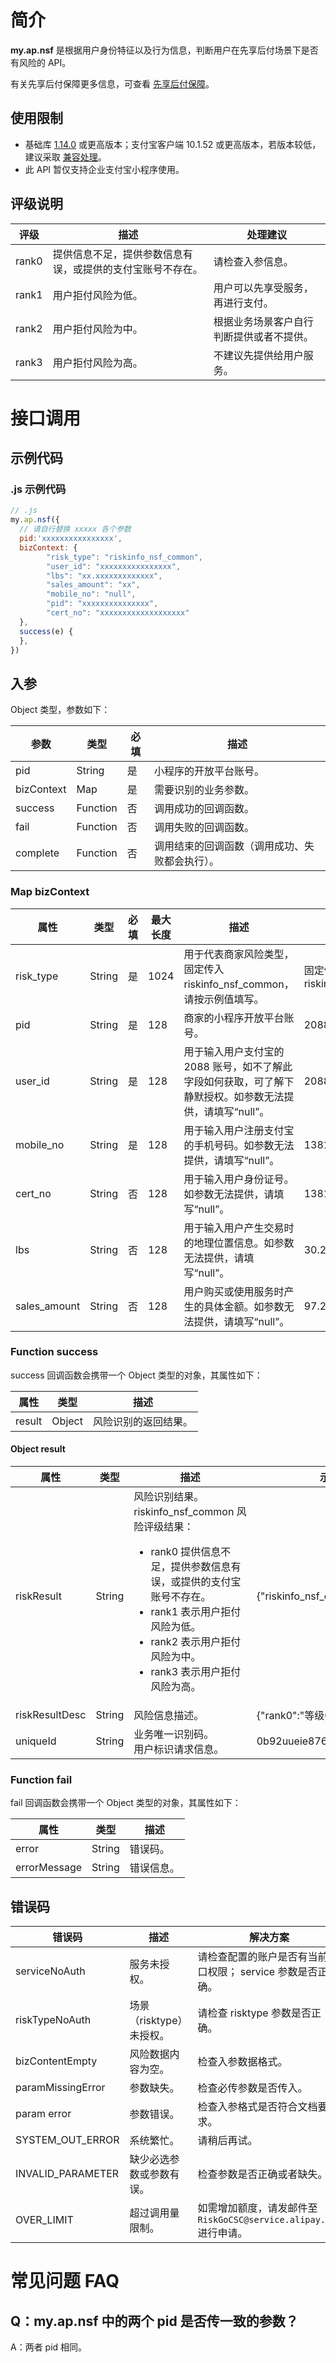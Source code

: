 # 简介
**my.ap.nsf** 是根据用户身份特征以及行为信息，判断用户在先享后付场景下是否有风险的 API。

有关先享后付保障更多信息，可查看 [先享后付保障](https://opendocs.alipay.com/mini/introduce/non-sufficient-funds)。

## 使用限制

- 基础库 [1.14.0](https://opendocs.alipay.com/mini/framework/lib) 或更高版本；支付宝客户端 10.1.52 或更高版本，若版本较低，建议采取 [兼容处理](https://opendocs.alipay.com/mini/framework/compatibility)。
- 此 API 暂仅支持企业支付宝小程序使用。

## 评级说明
| **评级** | **描述** | **处理建议** |
| --- | --- | --- |
| rank0 | 提供信息不足，提供参数信息有误，或提供的支付宝账号不存在。 | 请检查入参信息。 |
| rank1 | 用户拒付风险为低。 | 用户可以先享受服务，再进行支付。 |
| rank2 | 用户拒付风险为中。 | 根据业务场景客户自行判断提供或者不提供。 |
| rank3 | 用户拒付风险为高。 | 不建议先提供给用户服务。 |

# 接口调用

## 示例代码

### .js 示例代码
```javascript
// .js
my.ap.nsf({
  // 请自行替换 xxxxx 各个参数
  pid:'xxxxxxxxxxxxxxxx',
  bizContext: {
        "risk_type": "riskinfo_nsf_common", 
        "user_id": "xxxxxxxxxxxxxxxx", 
        "lbs": "xx.xxxxxxxxxxxxx", 
        "sales_amount": "xx", 
        "mobile_no": "null", 
        "pid": "xxxxxxxxxxxxxxx",
        "cert_no": "xxxxxxxxxxxxxxxxxxx"
  },
  success(e) {
  },
})
```

## 入参
Object 类型，参数如下：

| **参数** | **类型** | **必填** | **描述** |
| --- | --- | --- | --- |
| pid | String | 是 | 小程序的开放平台账号。 |
| bizContext | Map | 是 | 需要识别的业务参数。 |
| success | Function | 否 | 调用成功的回调函数。 |
| fail | Function | 否 | 调用失败的回调函数。 |
| complete | Function | 否 | 调用结束的回调函数（调用成功、失败都会执行）。 |

### Map bizContext
| **属性** | **类型** | **必填** | **最大长度** | **描述** | **示例值** |
| --- | --- | --- | --- | --- | --- |
| risk_type | String | 是 | 1024 | 用于代表商家风险类型，固定传入 riskinfo_nsf_common，请按示例值填写。 | 固定传入riskinfo_nsf_common |
| pid | String | 是 | 128 | 商家的小程序开放平台账号。 | 2088345256451234 |
| user_id | String | 是 | 128 | 用于输入用户支付宝的 2088 账号，如不了解此字段如何获取，可了解下静默授权。如参数无法提供，请填写“null”。 | 2088501624560335 |
| mobile_no | String | 是 | 128 | 用于输入用户注册支付宝的手机号码。如参数无法提供，请填写“null”。 | 13810935692 |
| cert_no | String | 否 | 128 | 用于输入用户身份证号。如参数无法提供，请填写“null”。 | 13810935692 |
| lbs | String | 否 | 128 | 用于输入用户产生交易时的地理位置信息。如参数无法提供，请填写“null”。 | 30.2727707248263 |
| sales_amount | String | 否 | 128 | 用户购买或使用服务时产生的具体金额。如参数无法提供，请填写“null”。 | 97.23 |

### Function success
success 回调函数会携带一个 Object 类型的对象，其属性如下：

| **属性** | **类型** | **描述** |
| --- | --- | --- |
| result | Object | 风险识别的返回结果。 |

#### Object result
| **属性** | **类型** | **描述** | **示例值** |
| --- | --- | --- | --- |
| riskResult | String | 风险识别结果。<br />riskinfo_nsf_common 风险评级结果：<ul><li>rank0 提供信息不足，提供参数信息有误，或提供的支付宝账号不存在。</li><li>rank1 表示用户拒付风险为低。</li><li>rank2 表示用户拒付风险为中。</li><li>rank3 表示用户拒付风险为高。</li></ul> | {\"riskinfo_nsf_common\":\"rank1\"} |
| riskResultDesc | String | 风险信息描述。 | {\"rank0\":\"等级0\"} |
| uniqueId | String | 业务唯一识别码。<br />用户标识请求信息。 | 0b92uueie87636222 |


### Function fail
fail 回调函数会携带一个 Object 类型的对象，其属性如下：

| **属性** | **类型** | **描述** |
| --- | --- | --- |
| error | String | 错误码。 |
| errorMessage | String | 错误信息。 |

## 错误码
| **错误码** | **描述** | **解决方案** |
| --- | --- | --- |
| serviceNoAuth | 服务未授权。 | 请检查配置的账户是否有当前接口权限； service 参数是否正确。 |
| riskTypeNoAuth | 场景（risktype）未授权。 | 请检查 risktype 参数是否正确。 |
| bizContentEmpty | 风险数据内容为空。 | 检查入参数据格式。 |
| paramMissingError | 参数缺失。 | 检查必传参数是否传入。 |
| param error | 参数错误。 | 检查入参格式是否符合文档要求。 |
| SYSTEM_OUT_ERROR | 系统繁忙。 | 请稍后再试。 |
| INVALID_PARAMETER | 缺少必选参数或参数有误。 | 检查参数是否正确或者缺失。 |
| OVER_LIMIT | 超过调用量限制。 | 如需增加额度，请发邮件至 `RiskGoCSC@service.alipay.com` 进行申请。 |

# 常见问题 FAQ

## Q：my.ap.nsf 中的两个 pid 是否传一致的参数？ 
A：两者 pid 相同。
